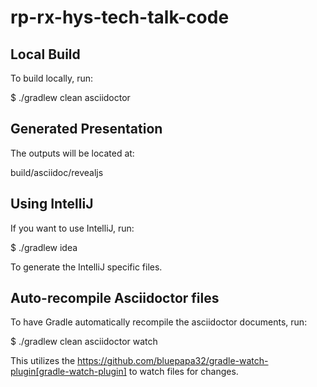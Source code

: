 # rp-rx-hys-tech-talk-code

## Local Build
To build locally, run:

  $ ./gradlew clean asciidoctor

## Generated Presentation
The outputs will be located at:

  build/asciidoc/revealjs

## Using IntelliJ
If you want to use IntelliJ, run:

  $ ./gradlew idea
  
To generate the IntelliJ specific files.

## Auto-recompile Asciidoctor files
To have Gradle automatically recompile the asciidoctor documents, run:

  $ ./gradlew clean asciidoctor watch
  
This utilizes the https://github.com/bluepapa32/gradle-watch-plugin[gradle-watch-plugin] to watch files for changes.
